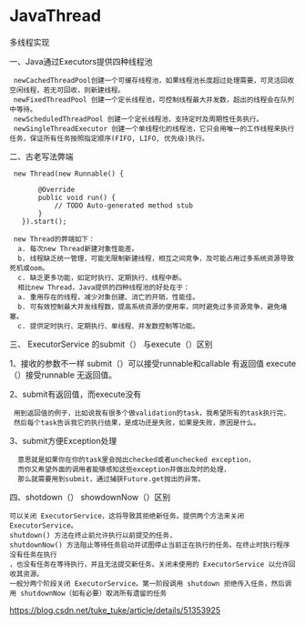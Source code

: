 # JavaThread
多线程实现

一、Java通过Executors提供四种线程池


     newCachedThreadPool创建一个可缓存线程池，如果线程池长度超过处理需要，可灵活回收空闲线程，若无可回收，则新建线程。 
     newFixedThreadPool 创建一个定长线程池，可控制线程最大并发数，超出的线程会在队列中等待。 
     newScheduledThreadPool 创建一个定长线程池，支持定时及周期性任务执行。 
     newSingleThreadExecutor 创建一个单线程化的线程池，它只会用唯一的工作线程来执行任务，保证所有任务按照指定顺序(FIFO, LIFO, 优先级)执行。
     
 二、古老写法弊端
 
     new Thread(new Runnable() {
        
           @Override
           public void run() {
               // TODO Auto-generated method stub
           }
       }).start();    
 
     new Thread的弊端如下：
      a. 每次new Thread新建对象性能差。
      b. 线程缺乏统一管理，可能无限制新建线程，相互之间竞争，及可能占用过多系统资源导致死机或oom。
      c. 缺乏更多功能，如定时执行、定期执行、线程中断。
      相比new Thread，Java提供的四种线程池的好处在于：
      a. 重用存在的线程，减少对象创建、消亡的开销，性能佳。
      b. 可有效控制最大并发线程数，提高系统资源的使用率，同时避免过多资源竞争，避免堵塞。
      c. 提供定时执行、定期执行、单线程、并发数控制等功能。　    
      
三、 ExecutorService 的submit（） 与execute（）区别 

   1、接收的参数不一样 submit（）可以接受runnable和callable  有返回值
   execute（）接受runnable 无返回值。
   
   2、submit有返回值，而execute没有
   
     用到返回值的例子，比如说我有很多个做validation的task，我希望所有的task执行完，
     然后每个task告诉我它的执行结果，是成功还是失败，如果是失败，原因是什么。
 
   3、submit方便Exception处理
          
      意思就是如果你在你的task里会抛出checked或者unchecked exception，
      而你又希望外面的调用者能够感知这些exception并做出及时的处理，
      那么就需要用到submit，通过捕获Future.get抛出的异常。
      
四、shotdown（） showdownNow（）区别    

    可以关闭 ExecutorService，这将导致其拒绝新任务。提供两个方法来关闭 ExecutorService。 
    shutdown() 方法在终止前允许执行以前提交的任务， 
    shutdownNow() 方法阻止等待任务启动并试图停止当前正在执行的任务。在终止时执行程序没有任务在执行
    ，也没有任务在等待执行，并且无法提交新任务。关闭未使用的 ExecutorService 以允许回收其资源。 
    一般分两个阶段关闭 ExecutorService。第一阶段调用 shutdown 拒绝传入任务，然后调用 shutdownNow（如有必要）取消所有遗留的任务


https://blog.csdn.net/tuke_tuke/article/details/51353925












  